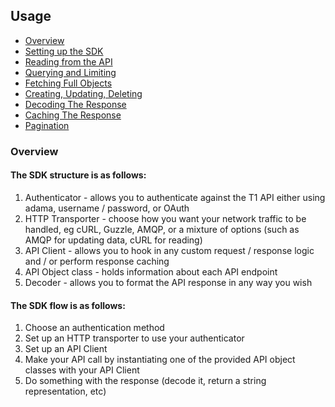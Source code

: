 ## Usage <a name="usage"></a>

- [Overview](#overview)
- [Setting up the SDK](setting-up.md)
- [Reading from the API](reading.md)
- [Querying and Limiting](querying-and-limiting.md)
- [Fetching Full Objects](fetching-full-objects.md)
- [Creating, Updating, Deleting](creating-updating-deleting-objects.md)
- [Decoding The Response](decoding.md)
- [Caching The Response](caching.md)
- [Pagination](pagination.md)

### Overview <a name="overview"></a>

#### The SDK structure is as follows:

1. Authenticator - allows you to authenticate against the T1 API either using adama, username / password, or OAuth
2. HTTP Transporter - choose how you want your network traffic to be handled, eg cURL, Guzzle, AMQP, or a mixture of options (such as AMQP for updating data, cURL for reading)
3. API Client - allows you to hook in any custom request / response logic and / or perform response caching
4. API Object class - holds information about each API endpoint
5. Decoder - allows you to format the API response in any way you wish

#### The SDK flow is as follows:

1. Choose an authentication method
2. Set up an HTTP transporter to use your authenticator
3. Set up an API Client
4. Make your API call by instantiating one of the provided API object classes with your API Client
5. Do something with the response (decode it, return a string representation, etc)